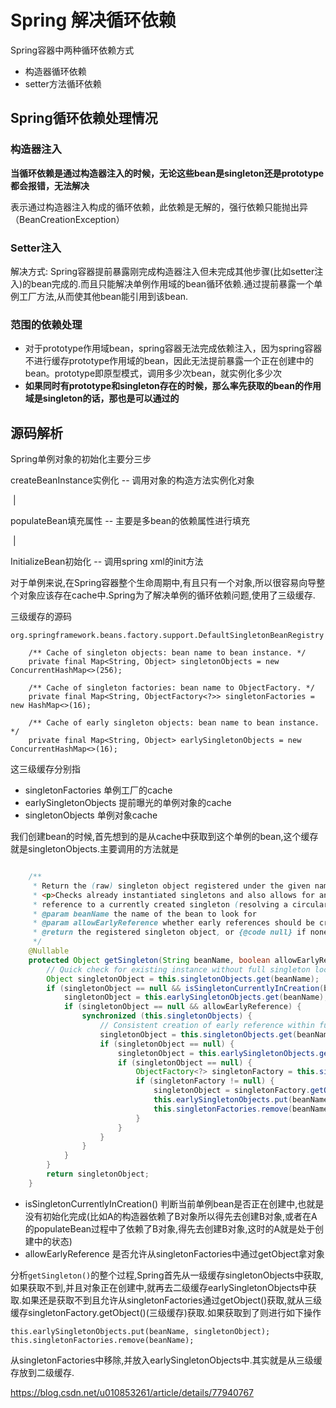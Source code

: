 # Spring 解决循环依赖

Spring容器中两种循环依赖方式

* 构造器循环依赖
* setter方法循环依赖

## Spring循环依赖处理情况

### 构造器注入

**当循环依赖是通过构造器注入的时候，无论这些bean是singleton还是prototype都会报错，无法解决**

表示通过构造器注入构成的循环依赖，此依赖是无解的，强行依赖只能抛出异（BeanCreationException）

### Setter注入

解决方式: Spring容器提前暴露刚完成构造器注入但未完成其他步骤(比如setter注入)的bean完成的.而且只能解决单例作用域的bean循环依赖.通过提前暴露一个单例工厂方法,从而使其他bean能引用到该bean.

### 范围的依赖处理

* 对于prototype作用域bean，spring容器无法完成依赖注入，因为spring容器不进行缓存prototype作用域的bean，因此无法提前暴露一个正在创建中的bean。prototype即原型模式，调用多少次bean，就实例化多少次
* **如果同时有prototype和singleton存在的时候，那么率先获取的bean的作用域是singleton的话，那也是可以通过的**



## 源码解析

Spring单例对象的初始化主要分三步

createBeanInstance实例化 -- 调用对象的构造方法实例化对象

​		|

populateBean填充属性 -- 主要是多bean的依赖属性进行填充

​		|

InitializeBean初始化  -- 调用spring xml的init方法



对于单例来说,在Spring容器整个生命周期中,有且只有一个对象,所以很容易向导整个对象应该存在cache中.Spring为了解决单例的循环依赖问题,使用了三级缓存.

三级缓存的源码

`org.springframework.beans.factory.support.DefaultSingletonBeanRegistry`

```
	/** Cache of singleton objects: bean name to bean instance. */
	private final Map<String, Object> singletonObjects = new ConcurrentHashMap<>(256);

	/** Cache of singleton factories: bean name to ObjectFactory. */
	private final Map<String, ObjectFactory<?>> singletonFactories = new HashMap<>(16);

	/** Cache of early singleton objects: bean name to bean instance. */
	private final Map<String, Object> earlySingletonObjects = new ConcurrentHashMap<>(16);
```

这三级缓存分别指

* singletonFactories 单例工厂的cache
* earlySingletonObjects 提前曝光的单例对象的cache
* singletonObjects 单例对象cache

我们创建bean的时候,首先想到的是从cache中获取到这个单例的bean,这个缓存就是singletonObjects.主要调用的方法就是

```java

	/**
	 * Return the (raw) singleton object registered under the given name.
	 * <p>Checks already instantiated singletons and also allows for an early
	 * reference to a currently created singleton (resolving a circular reference).
	 * @param beanName the name of the bean to look for
	 * @param allowEarlyReference whether early references should be created or not
	 * @return the registered singleton object, or {@code null} if none found
	 */
	@Nullable
	protected Object getSingleton(String beanName, boolean allowEarlyReference) {
		// Quick check for existing instance without full singleton lock
		Object singletonObject = this.singletonObjects.get(beanName);
		if (singletonObject == null && isSingletonCurrentlyInCreation(beanName)) {
			singletonObject = this.earlySingletonObjects.get(beanName);
			if (singletonObject == null && allowEarlyReference) {
				synchronized (this.singletonObjects) {
					// Consistent creation of early reference within full singleton lock
					singletonObject = this.singletonObjects.get(beanName);
					if (singletonObject == null) {
						singletonObject = this.earlySingletonObjects.get(beanName);
						if (singletonObject == null) {
							ObjectFactory<?> singletonFactory = this.singletonFactories.get(beanName);
							if (singletonFactory != null) {
								singletonObject = singletonFactory.getObject();
								this.earlySingletonObjects.put(beanName, singletonObject);
								this.singletonFactories.remove(beanName);
							}
						}
					}
				}
			}
		}
		return singletonObject;
	}
```

* isSingletonCurrentlyInCreation() 判断当前单例bean是否正在创建中,也就是没有初始化完成(比如A的构造器依赖了B对象所以得先去创建B对象,或者在A的populateBean过程中了依赖了B对象,得先去创建B对象,这时的A就是处于创建中的状态)
* allowEarlyReference 是否允许从singletonFactories中通过getObject拿对象

分析`getSingleton()`的整个过程,Spring首先从一级缓存singletonObjects中获取,如果获取不到,并且对象正在创建中,就再去二级缓存earlySingletonObjects中获取.如果还是获取不到且允许从singletonFactories通过getObject()获取,就从三级缓存singletonFactory.getObject()(三级缓存)获取.如果获取到了则进行如下操作

```
this.earlySingletonObjects.put(beanName, singletonObject);
this.singletonFactories.remove(beanName);
```

从singletonFactories中移除,并放入earlySingletonObjects中.其实就是从三级缓存放到二级缓存.

https://blog.csdn.net/u010853261/article/details/77940767